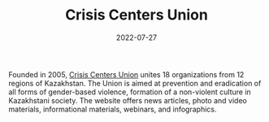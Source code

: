 ﻿---
title: "Crisis Centers Union"
linkTitle: "Crisis Centers Union"
contributor: ["Aizada Arystanbek"]
date: 2022-07-27
countries: ["Kazakhstan"]
category: ["Local NGO"]
tags: ["gender NGO", "gender-based violence", "crisis center"]
date_start: [2005]
date_end: []
data_type: ["qualitative", "narratives", "discourse", "news", "visual"] 
language: ["Russian", "Kazakh"]
updated: 2023-05-26
description: 
  Crisis Centers Union unites 18 organizations from 12 regions of Kazakhstan.
---

Founded in 2005, [Crisis Centers Union](https://www.telefon150.kz/) unites 18 organizations from 12 regions of Kazakhstan. The Union is aimed at prevention and eradication of all forms of gender-based violence, formation of a non-violent culture in Kazakhstani society. The website offers news articles, photo and video materials, informational materials, webinars, and infographics. 

